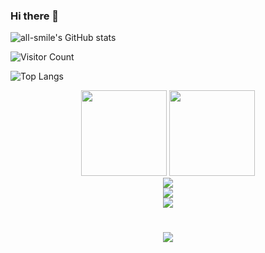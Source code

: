 ### Hi there 👋

<!--
**lbnbhl/lbnbhl** is a ✨ _special_ ✨ repository because its `README.md` (this file) appears on your GitHub profile.

Here are some ideas to get you started:

- 🔭 I’m currently working on ...
- 🌱 I’m currently learning ...
- 👯 I’m looking to collaborate on ...
- 🤔 I’m looking for help with ...
- 💬 Ask me about ...
- 📫 How to reach me: ...
- 😄 Pronouns: ...
- ⚡ Fun fact: ...
-->

<!-- 仓库状态统计-->
![all-smile's GitHub stats](https://github-readme-stats.vercel.app/api?username=lbnbhl&show_icons=true&theme=tokyonight)

<!-- 访问数-->
![Visitor Count](https://profile-counter.glitch.me/all-smile/count.svg)

<!-- 常用语言占比-->
![Top Langs](https://github-readme-stats.vercel.app/api/top-langs/?username=all-smile&layout=compact&theme=tokyonight)

<!-- 语言划分和github信息-->
<div align="center"> <img height="137px" src="https://github-readme-stats.vercel.app/api?username=lbnbhl&hide_title=true&hide_border=true&show_icons=trueline_height=21&text_color=000&icon_color=000&bg_color=0,ea6161,ffc64d,fffc4d,52fa5a&theme=graywhite" /> 
<img height="137px" src="https://github-readme-stats.vercel.app/api/top-langs/?username=lbnbhl&hide_title=true&hide_border=true&layout=compact&langs_count=6&text_color=000&icon_color=fff&bg_color=0,52fa5a,4dfcff,c64dff&theme=graywhite" /></div>

<!-- GitHub 活动统计图-->
<div align="center"> <img src="https://activity-graph.herokuapp.com/graph?username=lbnbhl&theme=xcode" /> </div>

<!-- GitHub 连续打卡-->
<div align="center"> <img src="https://github-readme-streak-stats.herokuapp.com/?user=lbnbhl" /> </div>

<!-- 访问数-->
<div align="center"> <img src="https://visitor-badge.glitch.me/badge?page_id=lbnbhl" /> </div>

<!-- 打字特效-->
<h1 align="center"> <a href="https://sunguoqi.com/"> <img src="https://readme-typing-svg.herokuapp.com/?lines=console.log(%22Hello%2C%20World!%22);小孙同学祝您今天愉快!&center=true&size=27"> </a> </h1>
